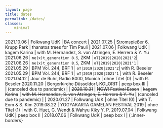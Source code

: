 ```yaml
---
layout: page
title: dates
permalink: /dates/
classes:
    minimal
---
```



2021.10.06  |  Folkwang UdK  | BA concert | 
2021.07.25  | Stromspießer 6, Krupp Park | thanatos trees for Tim Pauli |
2021.07.06  |  Folkwang UdK  | kagem Karina  | with M. Hernandez, S. von Atzingen, E. Herrera & Y. Yu
2021.06.26  | `ne(x)t_generation 8.5`, ZKM | `oT|2019|2020|2021'2`|
2021.06.26  | `ne(x)t_generation 8.5`, ZKM | `oT|2019|2020|2021'1` |
2021.05.29  | BPM Vol. 244, BRF 1 | `oT|2019|2020|2021'2`| with R. Beseler
2021.05.29  | BPM Vol. 244, BRF 1 | `oT|2019|2020|2021'1` | with R. Beseler
2021.04.12  |  Jour de Ruhr, Radio 8000, Munich  | ohne Titel (0)  | with R. Beseler
~~2020.11.20~~ |  ~~Bergerkirche Düsseldorf, KOLORIT~~ | ~~peep box III~~ |  
 | (canceled due to pandemic) | |
~~2020.10.31~~ |  ~~NOW! Festival Essen~~ | ~~kagem Karina~~ | ~~with M. Hernandez, S. von Atzingen, E. Herrera & Y. Yu~~ 
 | (canceled due to pandemic) | |
2020.01.27  |  Folkwang UdK  | ohne Titel (0)      | with T. Eom & S. Kim
2019.08.22  |  YOGYAKARTA GAMELAN FESTIVAL 2019 | ohne Titel (1) | with C. Huet, G. Wendt & Wahyu Kiky Y. P.
2019.07.04  |  Folkwang UdK  | peep box II |
2018.07.06  |  Folkwang UdK  | peep box I |
{:.inner-borders}
